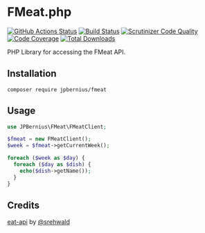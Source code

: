 # FMeat.php

[![GitHub Actions Status](https://github.com/jpbernius/FMeat.php/workflows/PHP%20Composer/badge.svg)](https://github.com/jpbernius/FMeat.php/actions?query=workflow%3A%22PHP+Composer%22)
[![Build Status](https://travis-ci.org/jpbernius/FMeat.php.svg?branch=master)](https://travis-ci.org/jpbernius/FMeat.php)
[![Scrutinizer Code Quality](https://scrutinizer-ci.com/g/jpbernius/fmeat.php/badges/quality-score.png?b=master)](https://scrutinizer-ci.com/g/jpbernius/fmeat.php/?branch=master)
[![Code Coverage](https://scrutinizer-ci.com/g/jpbernius/fmeat.php/badges/coverage.png?b=master)](https://scrutinizer-ci.com/g/jpbernius/fmeat.php/?branch=master)
[![Total Downloads](https://poser.pugx.org/jpbernius/fmeat/downloads)](https://packagist.org/packages/jpbernius/fmeat)

PHP Library for accessing the FMeat API.

## Installation

```
composer require jpbernius/fmeat
```

## Usage

```php
use JPBernius\FMeat\FMeatClient;

$fmeat = new FMeatClient();
$week = $fmeat->getCurrentWeek();

foreach ($week as $day) {
  foreach ($day as $dish) {
	echo($dish->getName());
  }
}
```

## Credits

[eat-api](https://github.com/srehwald/eat-api) by [@srehwald](https://github.com/srehwald)
